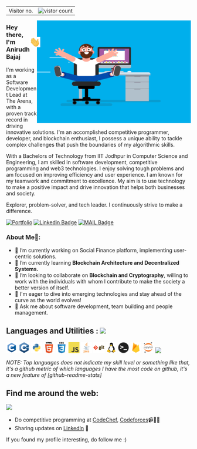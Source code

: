 <table>
  <tr>
    <td>Visitor no.</td>
    <td><img src="https://profile-counter.glitch.me/bajajanirudh/count.svg" alt="vistor count" height="50" /></td>
  </tr>
</table>
<img align="right" height="280" width="420" alt="" src="https://github.com/bajajanirudh/bajajanirudh/blob/main/Assests/coder.gif">

### <span style="display: flex; align-items: center;">Hey there, I'm Anirudh Bajaj  <img src="https://github.com/bajajanirudh/bajajanirudh/blob/main/Assests/Hi.gif" width="29px"> </span>
I&apos;m working as a Software Development Lead at The Arena, with a proven track record in driving innovative solutions. I&apos;m an accomplished competitive programmer, developer, and blockchain enthusiast, I possess a unique ability to tackle complex challenges that push the boundaries of my algorithmic skills.

With a Bachelors of Technology from IIT Jodhpur in Computer Science and Engineering, I am skilled in software development, competitive programming and web3 technologies. I enjoy solving tough problems and am focused on improving efficiency and user experience. I am known for my teamwork and commitment to excellence. My aim is to use technology to make a positive impact and drive innovation that helps both businesses and society.

Explorer, problem-solver, and tech leader. I continuously strive to make a difference.

[![Portfolio](https://img.shields.io/badge/-Portfolio-lightgreen?style=flat-square&logo=Github&logoColor=black&link=https://bajajanirudh.github.io/)](https://bajajanirudh.github.io/)
[![Linkedin Badge](https://img.shields.io/badge/-LinkedInProfile-blue?style=flat-square&logo=Linkedin&logoColor=white&link=https://www.linkedin.com/in/bajajanirudh/)](https://www.linkedin.com/in/bajajanirudh/)
[![MAIL Badge](https://img.shields.io/badge/-bajajanirudh-c14438?style=flat-square&logo=Gmail&logoColor=white&link=mailto:aniruddhbajaj@gmail.com)](mailto:aniruddhbajaj@gmail.com)

### About Me🗿:

- 🔭 I’m currently working on Social Finance platform, implementing user-centric solutions.
- 🌱 I’m currently learning <b>Blockchain Architecture and Decentralized Systems.</b>
- 👯 I’m looking to collaborate on <b>Blockchain and Cryptography</b>, willing to work with the individuals with whom I contribute to make the society a better version of itself.
- 🤔 I'm eager to dive into emerging technologies and stay ahead of the curve as the world evolves!
- 💬 Ask me about software development, team building and people management.

## Languages and Utilities : <img src="https://camo.githubusercontent.com/40dff491d4e8123af55298ef908faedb66c463e5/68747470733a2f2f6d656469612e67697068792e636f6d2f6d656469612f57556c706c634d704f43456d5447427442572f67697068792e676966" width="39px">
<code><img height="30" src="https://raw.githubusercontent.com/github/explore/f3e22f0dca2be955676bc70d6214b95b13354ee8/topics/c/c.png"></code>
<code><img height="30" src="https://raw.githubusercontent.com/github/explore/80688e429a7d4ef2fca1e82350fe8e3517d3494d/topics/cpp/cpp.png"></code>
<code><img height="30" src="https://raw.githubusercontent.com/github/explore/80688e429a7d4ef2fca1e82350fe8e3517d3494d/topics/python/python.png"></code>
<code><img height="30" src="https://raw.githubusercontent.com/github/explore/80688e429a7d4ef2fca1e82350fe8e3517d3494d/topics/html/html.png"></code>
<code><img height="30" src="https://raw.githubusercontent.com/github/explore/80688e429a7d4ef2fca1e82350fe8e3517d3494d/topics/css/css.png"></code>
<code><img height="30" src="https://raw.githubusercontent.com/github/explore/80688e429a7d4ef2fca1e82350fe8e3517d3494d/topics/javascript/javascript.png"></code>
<code><img height="30" src="https://raw.githubusercontent.com/github/explore/80688e429a7d4ef2fca1e82350fe8e3517d3494d/topics/java/java.png"></code>
<code><img height="30" src="https://raw.githubusercontent.com/github/explore/80688e429a7d4ef2fca1e82350fe8e3517d3494d/topics/git/git.png"></code>
<code><img height="30" src="https://raw.githubusercontent.com/github/explore/80688e429a7d4ef2fca1e82350fe8e3517d3494d/topics/linux/linux.png"></code>
<code><img height="30" src="https://raw.githubusercontent.com/github/explore/80688e429a7d4ef2fca1e82350fe8e3517d3494d/topics/terminal/terminal.png"></code>
<code><img height="30" src="https://raw.githubusercontent.com/github/explore/80688e429a7d4ef2fca1e82350fe8e3517d3494d/topics/firebase/firebase.png"></code>
<code><img height="30" src="https://raw.githubusercontent.com/github/explore/80688e429a7d4ef2fca1e82350fe8e3517d3494d/topics/jupyter-notebook/jupyter-notebook.png"></code>
<code><img height="30" src="https://upload.wikimedia.org/wikipedia/commons/2/2d/Visual_Studio_Code_1.18_icon.svg"></code>


*NOTE: Top languages does not indicate my skill level or something like that, it's a github metric of which languages I have the most code on github, it's a new feature of [github-readme-stats]*

## Find me around the web:

<img src="https://i.pinimg.com/originals/1a/25/78/1a25782d8edd6f4f211bb418b604daaa.gif" width="24px">

- Do competitive programming at <a href="https://www.codechef.com/users/bajajaniruddh">CodeChef</a>, <a href="https://www.codeforces.com/profile/AnonymousH">Codeforces</a>📹✍🏾
- Sharing updates on <a href="https://www.linkedin.com/in/bajajanirudh/">LinkedIn</a> 💼

If you found my profile interesting, do follow me :) 
